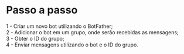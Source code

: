 <h1>Passo a passo</h1>
<p>1 - Criar um novo bot utilizando o BotFather; <br>
2 - Adicionar o bot em um grupo, onde serão recebidas as mensagens; <br>
3 - Obter o ID do grupo; <br>
4 - Enviar mensagens utilizando o bot e o ID do grupo.</p>
